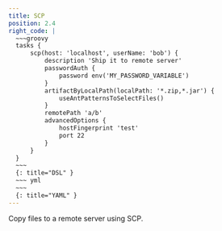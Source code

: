 ```yaml
---
title: SCP
position: 2.4
right_code: |
  ~~~groovy
  tasks {
      scp(host: 'localhost', userName: 'bob') {
          description 'Ship it to remote server'
          passwordAuth {
              password env('MY_PASSWORD_VARIABLE')
          }
          artifactByLocalPath(localPath: '*.zip,*.jar') {
              useAntPatternsToSelectFiles()
          }
          remotePath 'a/b'
          advancedOptions {
              hostFingerprint 'test'
              port 22
          }
      }
  }
  ~~~
  {: title="DSL" }
  ~~~ yml       
  ~~~
  {: title="YAML" }
---
```

Copy files to a remote server using SCP.